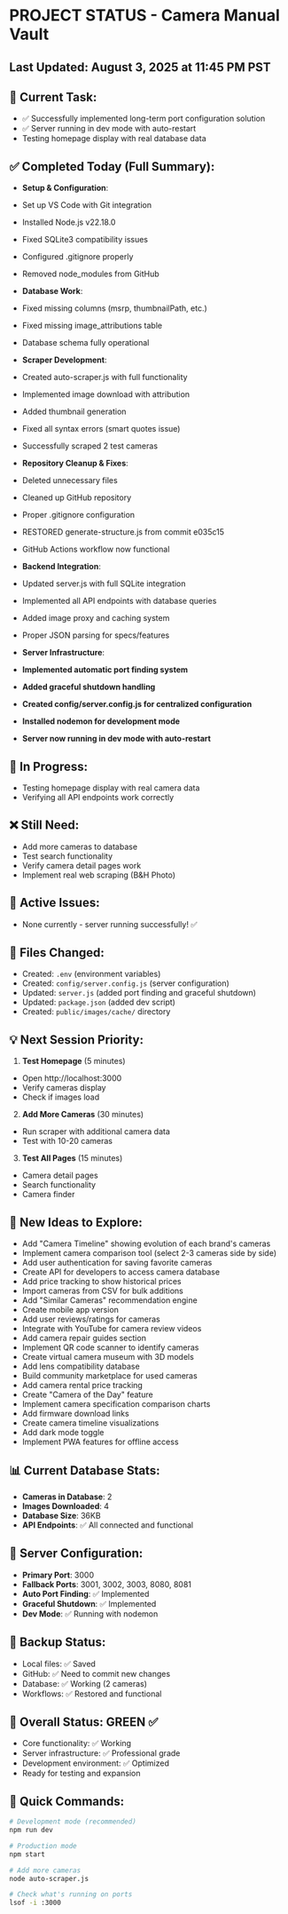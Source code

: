 # PROJECT STATUS - Camera Manual Vault

## Last Updated: August 3, 2025 at 11:45 PM PST

## 🎯 Current Task:
- ✅ Successfully implemented long-term port configuration solution
- ✅ Server running in dev mode with auto-restart
- Testing homepage display with real database data

## ✅ Completed Today (Full Summary):
- **Setup & Configuration**:
 - Set up VS Code with Git integration
 - Installed Node.js v22.18.0
 - Fixed SQLite3 compatibility issues
 - Configured .gitignore properly
 - Removed node_modules from GitHub
 
- **Database Work**:
 - Fixed missing columns (msrp, thumbnailPath, etc.)
 - Fixed missing image_attributions table
 - Database schema fully operational
 
- **Scraper Development**:
 - Created auto-scraper.js with full functionality
 - Implemented image download with attribution
 - Added thumbnail generation
 - Fixed all syntax errors (smart quotes issue)
 - Successfully scraped 2 test cameras
 
- **Repository Cleanup & Fixes**:
 - Deleted unnecessary files
 - Cleaned up GitHub repository
 - Proper .gitignore configuration
 - RESTORED generate-structure.js from commit e035c15
 - GitHub Actions workflow now functional
 
- **Backend Integration**:
 - Updated server.js with full SQLite integration
 - Implemented all API endpoints with database queries
 - Added image proxy and caching system
 - Proper JSON parsing for specs/features
 
- **Server Infrastructure**:
 - **Implemented automatic port finding system**
 - **Added graceful shutdown handling**
 - **Created config/server.config.js for centralized configuration**
 - **Installed nodemon for development mode**
 - **Server now running in dev mode with auto-restart**

## 🔄 In Progress:
- Testing homepage display with real camera data
- Verifying all API endpoints work correctly

## ❌ Still Need:
- Add more cameras to database
- Test search functionality
- Verify camera detail pages work
- Implement real web scraping (B&H Photo)

## 🐛 Active Issues:
- None currently - server running successfully! ✅

## 📁 Files Changed:
- Created: `.env` (environment variables)
- Created: `config/server.config.js` (server configuration)
- Updated: `server.js` (added port finding and graceful shutdown)
- Updated: `package.json` (added dev script)
- Created: `public/images/cache/` directory

## 💡 Next Session Priority:
1. **Test Homepage** (5 minutes)
  - Open http://localhost:3000
  - Verify cameras display
  - Check if images load
  
2. **Add More Cameras** (30 minutes)
  - Run scraper with additional camera data
  - Test with 10-20 cameras
  
3. **Test All Pages** (15 minutes)
  - Camera detail pages
  - Search functionality
  - Camera finder

## 🚀 New Ideas to Explore:
- Add "Camera Timeline" showing evolution of each brand's cameras
- Implement camera comparison tool (select 2-3 cameras side by side)
- Add user authentication for saving favorite cameras
- Create API for developers to access camera database
- Add price tracking to show historical prices
- Import cameras from CSV for bulk additions
- Add "Similar Cameras" recommendation engine
- Create mobile app version
- Add user reviews/ratings for cameras
- Integrate with YouTube for camera review videos
- Add camera repair guides section
- Implement QR code scanner to identify cameras
- Create virtual camera museum with 3D models
- Add lens compatibility database
- Build community marketplace for used cameras
- Add camera rental price tracking
- Create "Camera of the Day" feature
- Implement camera specification comparison charts
- Add firmware download links
- Create camera timeline visualizations
- Add dark mode toggle
- Implement PWA features for offline access

## 📊 Current Database Stats:
- **Cameras in Database**: 2
- **Images Downloaded**: 4
- **Database Size**: 36KB
- **API Endpoints**: ✅ All connected and functional

## 🎯 Server Configuration:
- **Primary Port**: 3000
- **Fallback Ports**: 3001, 3002, 3003, 8080, 8081
- **Auto Port Finding**: ✅ Implemented
- **Graceful Shutdown**: ✅ Implemented
- **Dev Mode**: ✅ Running with nodemon

## 💾 Backup Status:
- Local files: ✅ Saved
- GitHub: ✅ Need to commit new changes
- Database: ✅ Working (2 cameras)
- Workflows: ✅ Restored and functional

## 🚦 Overall Status: GREEN ✅
- Core functionality: ✅ Working
- Server infrastructure: ✅ Professional grade
- Development environment: ✅ Optimized
- Ready for testing and expansion

## 📝 Quick Commands:
```bash
# Development mode (recommended)
npm run dev

# Production mode
npm start

# Add more cameras
node auto-scraper.js

# Check what's running on ports
lsof -i :3000